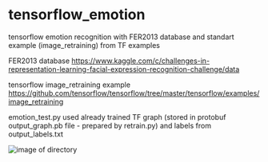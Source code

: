 # tensorflow_emotion
tensorflow emotion recognition with FER2013 database and standart example (image_retraining) from TF examples

FER2013 database <https://www.kaggle.com/c/challenges-in-representation-learning-facial-expression-recognition-challenge/data>

tensorflow image_retraining example <https://github.com/tensorflow/tensorflow/tree/master/tensorflow/examples/image_retraining>

emotion_test.py used already trained TF graph (stored in protobuf output_graph.pb file - prepared by retrain.py) and labels from 
output_labels.txt

![image of directory](https://user-images.githubusercontent.com/28528708/27150320-7122434a-514f-11e7-84a1-e6332b199b2e.png)
